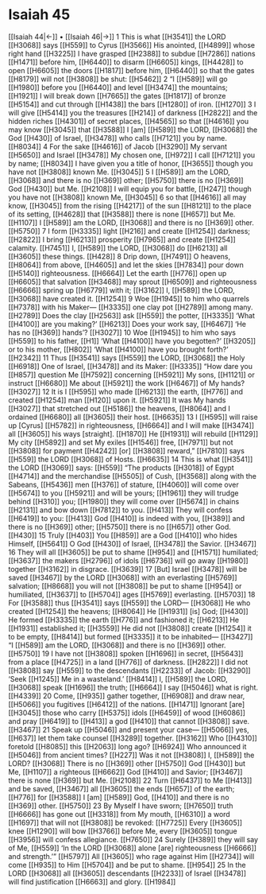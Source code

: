 # Isaiah 45
[[Isaiah 44|←]] • [[Isaiah 46|→]]
1 This is what [[H3541]] the LORD [[H3068]] says [[H559]] to Cyrus [[H3566]] His anointed, [[H4899]] whose right hand [[H3225]] I have grasped [[H2388]] to subdue [[H7286]] nations [[H1471]] before him, [[H6440]] to disarm [[H6605]] kings, [[H4428]] to open [[H6605]] the doors [[H1817]] before him, [[H6440]] so that the gates [[H8179]] will not [[H3808]] be shut: [[H5462]] 
2 “I [[H589]] will go [[H1980]] before you [[H6440]] and level [[H3474]] the mountains; [[H1921]] I will break down [[H7665]] the gates [[H1817]] of bronze [[H5154]] and cut through [[H1438]] the bars [[H1280]] of iron. [[H1270]] 
3 I will give [[H5414]] you the treasures [[H214]] of darkness [[H2822]] and the hidden riches [[H4301]] of secret places, [[H4565]] so that [[H4616]] you may know [[H3045]] that [[H3588]] I [am] [[H589]] the LORD, [[H3068]] the God [[H430]] of Israel, [[H3478]] who calls [[H7121]] you by name. [[H8034]] 
4 For the sake [[H4616]] of Jacob [[H3290]] My servant [[H5650]] and Israel [[H3478]] My chosen one, [[H972]] I call [[H7121]] you by name; [[H8034]] I have given you a title of honor, [[H3655]] though you have not [[H3808]] known Me. [[H3045]] 
5 I [[H589]] am the LORD, [[H3068]] and there is no [[H369]] other; [[H5750]] there is no [[H369]] God [[H430]] but Me. [[H2108]] I will equip you for battle, [[H247]] though you have not [[H3808]] known Me, [[H3045]] 
6 so that [[H4616]] all may know, [[H3045]] from the rising [[H4217]] of the sun [[H8121]] to the place of its setting, [[H4628]] that [[H3588]] there is none [[H657]] but Me. [[H1107]] I [[H589]] am the LORD, [[H3068]] and there is no [[H369]] other. [[H5750]] 
7 I form [[H3335]] light [[H216]] and create [[H1254]] darkness; [[H2822]] I bring [[H6213]] prosperity [[H7965]] and create [[H1254]] calamity. [[H7451]] I, [[H589]] the LORD, [[H3068]] do [[H6213]] all [[H3605]] these things. [[H428]] 
8 Drip down, [[H7491]] O heavens, [[H8064]] from above, [[H4605]] and let the skies [[H7834]] pour down [[H5140]] righteousness. [[H6664]] Let the earth [[H776]] open up [[H6605]] that salvation [[H3468]] may sprout [[H6509]] and righteousness [[H6666]] spring up [[H6779]] with it; [[H3162]] I, [[H589]] the LORD, [[H3068]] have created it. [[H1254]] 
9 Woe [[H1945]] to him who quarrels [[H7378]] with his Maker— [[H3335]] one clay pot [[H2789]] among many. [[H2789]] Does the clay [[H2563]] ask [[H559]] the potter, [[H3335]] ‘What [[H4100]] are you making?’ [[H6213]] Does your work say, [[H6467]] ‘He has no [[H369]] hands’? [[H3027]] 
10 Woe [[H1945]] to him who says [[H559]] to his father, [[H1]] ‘What [[H4100]] have you begotten?’ [[H3205]] or to his mother, [[H802]] ‘What [[H4100]] have you brought forth?’ [[H2342]] 
11 Thus [[H3541]] says [[H559]] the LORD, [[H3068]] the Holy [[H6918]] One of Israel, [[H3478]] and its Maker: [[H3335]] “How dare you [[H857]] question Me [[H7592]] concerning [[H5921]] My sons, [[H1121]] or instruct [[H6680]] Me about [[H5921]] the work [[H6467]] of My hands? [[H3027]] 
12 It is I [[H595]] who made [[H6213]] the earth, [[H776]] and created [[H1254]] man [[H120]] upon it. [[H5921]] It was My hands [[H3027]] that stretched out [[H5186]] the heavens, [[H8064]] and I ordained [[H6680]] all [[H3605]] their host. [[H6635]] 
13 I [[H595]] will raise up [Cyrus] [[H5782]] in righteousness, [[H6664]] and I will make [[H3474]] all [[H3605]] his ways [straight]. [[H1870]] He [[H1931]] will rebuild [[H1129]] My city [[H5892]] and set My exiles [[H1546]] free, [[H7971]] but not [[H3808]] for payment [[H4242]] [or] [[H3808]] reward,” [[H7810]] says [[H559]] the LORD [[H3068]] of Hosts. [[H6635]] 
14 This is what [[H3541]] the LORD [[H3069]] says: [[H559]] “The products [[H3018]] of Egypt [[H4714]] and the merchandise [[H5505]] of Cush, [[H3568]] along with the Sabeans, [[H5436]] men [[H376]] of stature, [[H4060]] will come over [[H5674]] to you [[H5921]] and will be yours; [[H1961]] they will trudge behind [[H310]] you; [[H1980]] they will come over [[H5674]] in chains [[H2131]] and bow down [[H7812]] to you. [[H413]] They will confess [[H6419]] to you: [[H413]] God [[H410]] is indeed with you, [[H389]] and there is no [[H369]] other; [[H5750]] there is no [[H657]] other God. [[H430]] 
15 Truly [[H403]] You [[H859]] are a God [[H410]] who hides Himself, [[H5641]] O God [[H430]] of Israel, [[H3478]] the Savior. [[H3467]] 
16 They will all [[H3605]] be put to shame [[H954]] and [[H1571]] humiliated; [[H3637]] the makers [[H2796]] of idols [[H6736]] will go away [[H1980]] together [[H3162]] in disgrace. [[H3639]] 
17 [But] Israel [[H3478]] will be saved [[H3467]] by the LORD [[H3068]] with an everlasting [[H5769]] salvation; [[H8668]] you will not [[H3808]] be put to shame [[H954]] or humiliated, [[H3637]] to [[H5704]] ages [[H5769]] everlasting. [[H5703]] 
18 For [[H3588]] thus [[H3541]] says [[H559]] the LORD— [[H3068]] He who created [[H1254]] the heavens; [[H8064]] He [[H1931]] [is] God; [[H430]] He formed [[H3335]] the earth [[H776]] and fashioned it; [[H6213]] He [[H1931]] established it; [[H3559]] He did not [[H3808]] create [[H1254]] it to be empty, [[H8414]] but formed [[H3335]] it to be inhabited— [[H3427]] “I [[H589]] am the LORD, [[H3068]] and there is no [[H369]] other. [[H5750]] 
19 I have not [[H3808]] spoken [[H1696]] in secret, [[H5643]] from a place [[H4725]] in a land [[H776]] of darkness. [[H2822]] I did not [[H3808]] say [[H559]] to the descendants [[H2233]] of Jacob: [[H3290]] ‘Seek [[H1245]] Me in a wasteland.’ [[H8414]] I, [[H589]] the LORD, [[H3068]] speak [[H1696]] the truth; [[H6664]] I say [[H5046]] what is right. [[H4339]] 
20 Come, [[H935]] gather together, [[H6908]] and draw near, [[H5066]] you fugitives [[H6412]] of the nations. [[H1471]] Ignorant [are] [[H3045]] those who carry [[H5375]] idols [[H6459]] of wood [[H6086]] and pray [[H6419]] to [[H413]] a god [[H410]] that cannot [[H3808]] save. [[H3467]] 
21 Speak up [[H5046]] and present your case— [[H5066]] yes, [[H637]] let them take counsel [[H3289]] together. [[H3162]] Who [[H4310]] foretold [[H8085]] this [[H2063]] long ago? [[H6924]] Who announced it [[H5046]] from ancient times? [[H227]] Was it not [[H3808]] I, [[H589]] the LORD? [[H3068]] There is no [[H369]] other [[H5750]] God [[H430]] but Me, [[H1107]] a righteous [[H6662]] God [[H410]] and Savior; [[H3467]] there is none [[H369]] but Me. [[H2108]] 
22 Turn [[H6437]] to Me [[H413]] and be saved, [[H3467]] all [[H3605]] the ends [[H657]] of the earth; [[H776]] for [[H3588]] I [am] [[H589]] God, [[H410]] and there is no [[H369]] other. [[H5750]] 
23 By Myself I have sworn; [[H7650]] truth [[H6666]] has gone out [[H3318]] from My mouth, [[H6310]] a word [[H1697]] that will not [[H3808]] be revoked: [[H7725]] Every [[H3605]] knee [[H1290]] will bow [[H3766]] before Me,  every [[H3605]] tongue [[H3956]] will confess allegiance. [[H7650]] 
24 Surely [[H389]] they will say of Me, [[H559]] ‘In the LORD [[H3068]] alone  [are] righteousness [[H6666]] and strength.’” [[H5797]] All [[H3605]] who rage against Him [[H2734]] will come [[H935]] to Him [[H5704]] and be put to shame. [[H954]] 
25 In the LORD [[H3068]] all [[H3605]] descendants [[H2233]] of Israel [[H3478]] will find justification [[H6663]] and glory. [[H1984]] 
